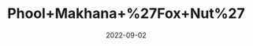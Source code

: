 ---
title: 'Phool+Makhana+%27Fox+Nut%27'
date: '2022-09-02' 
metatag: '' 
inventory: '0' 
draft: false 
# meta description 
shortDescripton: ''
description: 'Dry+Fruit'
longdescription: ''
featured: True
# product Price
price: '120.0'
# Product Short Description
shortDescription: ''
productID: 'A5DDB295-982A-ED11-9968-005056B3A416'
type: 'products'
category: 'Dry+Fruit' 
thumnailproduct: 'https://aminsaddiquidawakhana.eralive.net/images/products/A5DDB295-982A-ED11-9968-005056B3A4161.png' 
images:
  - image: 'images/products/A5DDB295-982A-ED11-9968-005056B3A4161.png'  
Variants:
---